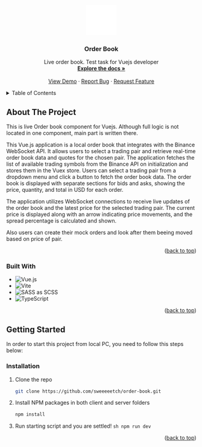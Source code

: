 <div align="center">
  <a href="https://github.com/sweeeeetch/order-book">
    <img src="public/favicon.svg" alt="Logo" width="80" height="80">
  </a>

  <h3 align="center">Order Book</h3>

  <p align="center">
    Live order book. Test task for Vuejs developer
    <br />
    <a href="https://github.com/sweeeeetch/order-book"><strong>Explore the docs »</strong></a>
    <br />
    <br />
    <a href="https://order-book-vue.netlify.app/">View Demo</a>
    ·
    <a href="https://github.com/sweeeeetch/order-book/issues">Report Bug</a>
    ·
    <a href="https://github.com/sweeeeetch/order-book/issues">Request Feature</a>
  </p>
</div>

<details>
  <summary>Table of Contents</summary>
  <ol>
    <li>
      <a href="#about-the-project">About The Project</a>
      <ul>
        <li><a href="#built-with">Built With</a></li>
      </ul>
    </li>
    <li>
      <a href="#getting-started">Getting Started</a>
      <ul>
        <li><a href="#installation">Installation</a></li>
      </ul>
    </li>
  </ol>
</details>

## About The Project

This is live Order book component for Vuejs. Although full logic is not located in one component, main part is written there.

This Vue.js application is a local order book that integrates with the Binance WebSocket API. It allows users to select a trading pair and retrieve real-time order book data and quotes for the chosen pair. The application fetches the list of available trading symbols from the Binance API on initialization and stores them in the Vuex store. Users can select a trading pair from a dropdown menu and click a button to fetch the order book data. The order book is displayed with separate sections for bids and asks, showing the price, quantity, and total in USD for each order.

The application utilizes WebSocket connections to receive live updates of the order book and the latest price for the selected trading pair. The current price is displayed along with an arrow indicating price movements, and the spread percentage is calculated and shown.

Also users can create their mock orders and look after them beeing moved based on price of pair.

<p align="right">(<a href="#readme-top">back to top</a>)</p>

### Built With

- ![Vue.js](https://img.shields.io/badge/vuejs-%2335495e.svg?style=for-the-badge&logo=vuedotjs&logoColor=%234FC08D)
- ![Vite](https://img.shields.io/badge/vite-%23646CFF.svg?style=for-the-badge&logo=vite&logoColor=white)
- ![SASS](https://img.shields.io/badge/SASS-hotpink.svg?style=for-the-badge&logo=SASS&logoColor=white) as SCSS
- ![TypeScript](https://img.shields.io/badge/typescript-%23007ACC.svg?style=for-the-badge&logo=typescript&logoColor=white)

<p align="right">(<a href="#readme-top">back to top</a>)</p>

<!-- GETTING STARTED -->

## Getting Started

In order to start this project from local PC, you need to follow this steps below:

### Installation

1. Clone the repo
   ```sh
   git clone https://github.com/sweeeeetch/order-book.git
   ```
2. Install NPM packages in both client and server folders
   ```sh
   npm install
   ```
3. Run starting script and you are settled!
`sh
    npm run dev
    `
<p align="right">(<a href="#readme-top">back to top</a>)</p>
